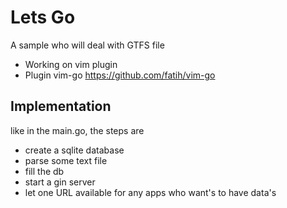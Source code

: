 # Lets Go

A sample who will deal with GTFS file
- Working on vim plugin
- Plugin vim-go  https://github.com/fatih/vim-go

## Implementation
like in the main.go, the steps are

- create a sqlite database
- parse some text file
- fill the db
- start a gin server
- let one URL available for any apps who want's to have data's
